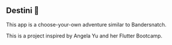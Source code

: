 ## Destini 🤔

This app is a choose-your-own adventure similar to Bandersnatch.

This is a project inspired by Angela Yu and her Flutter Bootcamp.

